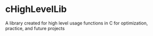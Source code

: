 # cHighLevelLib
 A library created for high level usage functions in C for optimization, practice, and future projects
